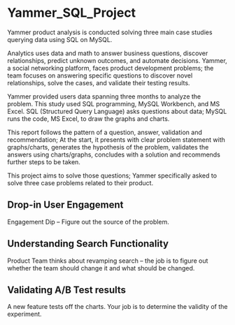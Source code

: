 # Yammer_SQL_Project

Yammer product analysis is conducted solving three main case studies querying data using SQL on MySQL.

Analytics uses data and math to answer business questions, discover relationships, predict unknown outcomes, and automate decisions. Yammer, a social networking platform, faces product development problems; the team focuses on answering specific questions to discover novel relationships, solve the cases, and validate their testing results.
    
Yammer provided users data spanning three months to analyze the problem. This study used SQL programming, MySQL Workbench, and MS Excel. SQL (Structured Query Language) asks questions about data; MySQL runs the code, MS Excel, to draw the graphs and charts.

This report follows the pattern of a question, answer, validation and recommendation; At the start, it presents with clear problem statement with graphs/charts, generates the hypothesis of the problem, validates the answers using charts/graphs, concludes with a solution and recommends further steps to be taken.     

This project aims to solve those questions; Yammer specifically asked to solve three case problems related to their product.

## Drop-in User Engagement
   Engagement Dip – Figure out the source of the problem.
## Understanding Search Functionality
   Product Team thinks about revamping search – the job is to figure out whether the team should change it and what should be changed.
## Validating A/B Test results
   A new feature tests off the charts. Your job is to determine the validity of the experiment.
   
